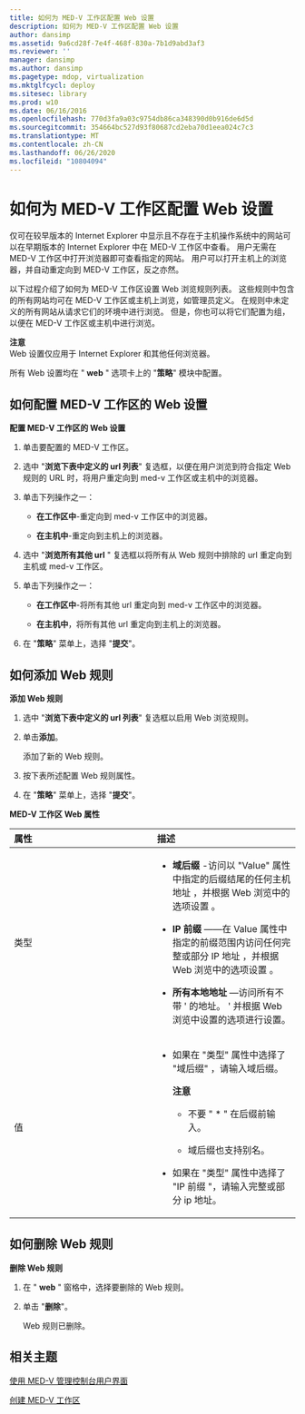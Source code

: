 ```yaml
---
title: 如何为 MED-V 工作区配置 Web 设置
description: 如何为 MED-V 工作区配置 Web 设置
author: dansimp
ms.assetid: 9a6cd28f-7e4f-468f-830a-7b1d9abd3af3
ms.reviewer: ''
manager: dansimp
ms.author: dansimp
ms.pagetype: mdop, virtualization
ms.mktglfcycl: deploy
ms.sitesec: library
ms.prod: w10
ms.date: 06/16/2016
ms.openlocfilehash: 770d3fa9a03c9754db86ca348390d0b916de6d5d
ms.sourcegitcommit: 354664bc527d93f80687cd2eba70d1eea024c7c3
ms.translationtype: MT
ms.contentlocale: zh-CN
ms.lasthandoff: 06/26/2020
ms.locfileid: "10804094"
---
```

# 如何为 MED-V 工作区配置 Web 设置


仅可在较早版本的 Internet Explorer 中显示且不存在于主机操作系统中的网站可以在早期版本的 Internet Explorer 中在 MED-V 工作区中查看。 用户无需在 MED-V 工作区中打开浏览器即可查看指定的网站。 用户可以打开主机上的浏览器，并自动重定向到 MED-V 工作区，反之亦然。

以下过程介绍了如何为 MED-V 工作区设置 Web 浏览规则列表。 这些规则中包含的所有网站均可在 MED-V 工作区或主机上浏览，如管理员定义。 在规则中未定义的所有网站从请求它们的环境中进行浏览。 但是，你也可以将它们配置为组，以便在 MED-V 工作区或主机中进行浏览。

**注意**  
Web 设置仅应用于 Internet Explorer 和其他任何浏览器。



所有 Web 设置均在 " **web** " 选项卡上的 "**策略**" 模块中配置。

## 如何配置 MED-V 工作区的 Web 设置


**配置 MED-V 工作区的 Web 设置**

1.  单击要配置的 MED-V 工作区。

2.  选中 "**浏览下表中定义的 url 列表**" 复选框，以便在用户浏览到符合指定 Web 规则的 URL 时，将用户重定向到 med-v 工作区或主机中的浏览器。

3.  单击下列操作之一：

    -   **在工作区中**-重定向到 med-v 工作区中的浏览器。

    -   **在主机中**-重定向到主机上的浏览器。

4.  选中 "**浏览所有其他 url** " 复选框以将所有从 Web 规则中排除的 url 重定向到主机或 med-v 工作区。

5.  单击下列操作之一：

    -   **在工作区中**-将所有其他 url 重定向到 med-v 工作区中的浏览器。

    -   **在主机中**，将所有其他 url 重定向到主机上的浏览器。

6.  在 "**策略**" 菜单上，选择 "**提交**"。

## 如何添加 Web 规则


**添加 Web 规则**

1.  选中 "**浏览下表中定义的 url 列表**" 复选框以启用 Web 浏览规则。

2.  单击**添加**。

    添加了新的 Web 规则。

3.  按下表所述配置 Web 规则属性。

4.  在 "**策略**" 菜单上，选择 "**提交**"。

**MED-V 工作区 Web 属性**

<table>
<colgroup>
<col width="50%" />
<col width="50%" />
</colgroup>
<thead>
<tr class="header">
<th align="left">属性</th>
<th align="left">描述</th>
</tr>
</thead>
<tbody>
<tr class="odd">
<td align="left"><p>类型</p></td>
<td align="left"><ul>
<li><p><strong>域后缀 </strong> -访问以 "Value" 属性中指定的后缀结尾的任何主机地址 <strong> </strong> ，并根据 Web 浏览中的选项设置 <strong> </strong> 。</p></li>
<li><p><strong>IP 前缀 </strong> ——在 Value 属性中指定的前缀范围内访问任何完整或部分 IP 地址 <strong> </strong> ，并根据 Web 浏览中的选项设置 <strong> </strong> 。</p></li>
<li><p><strong>所有本地地址 </strong> —访问所有不带 &#39; 的地址。 &#39; 并根据 Web 浏览中设置的选项进行设置。 <strong> </strong></p></li>
</ul></td>
</tr>
<tr class="even">
<td align="left"><p>值</p></td>
<td align="left"><ul>
<li><p>如果在 <strong> </strong> "类型" 属性中选择了 "域后缀" <strong> </strong> ，请输入域后缀。</p>
<div class="alert">
<strong>注意</strong><br/><ul>
<li><p>不要 &quot; * &quot; 在后缀前输入。</p></li>
<li><p>域后缀也支持别名。</p></li>
</ul>
</div>
<div>

</div></li>
<li><p>如果在 "类型" 属性中选择了 "IP 前缀 <strong> </strong> "，请输入完整或部分 ip 地址。</p></li>
</ul></td>
</tr>
</tbody>
</table>



## 如何删除 Web 规则


**删除 Web 规则**

1.  在 " **web** " 窗格中，选择要删除的 Web 规则。

2.  单击 "**删除**"。

    Web 规则已删除。

## 相关主题


[使用 MED-V 管理控制台用户界面](using-the-med-v-management-console-user-interface.md)

[创建 MED-V 工作区](creating-a-med-v-workspacemedv-10-sp1.md)









